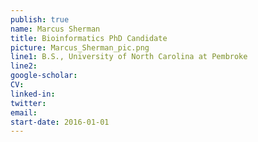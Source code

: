 ```yaml
---
publish: true
name: Marcus Sherman
title: Bioinformatics PhD Candidate
picture: Marcus_Sherman_pic.png
line1: B.S., University of North Carolina at Pembroke 
line2: 
google-scholar: 
CV:
linked-in: 
twitter:
email:
start-date: 2016-01-01
---
```

